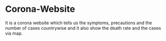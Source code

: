 # Corona-Website
It is a corona website which tells us the symptoms, precautions and the number of cases countrywise and it also show the death rate and the cases via map.

